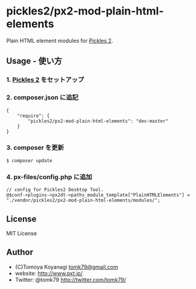 pickles2/px2-mod-plain-html-elements
=========

Plain HTML element modules for [Pickles 2](http://pickles2.pxt.jp/).

## Usage - 使い方

### 1. [Pickles 2](http://pickles2.pxt.jp/) をセットアップ

### 2. composer.json に追記

```
{
    "require": {
        "pickles2/px2-mod-plain-html-elements": "dev-master"
    }
}
```

### 3. composer を更新

```
$ composer update
```

### 4. px-files/config.php に追加

```
// config for Pickles2 Desktop Tool.
@$conf->plugins->px2dt->paths_module_template["PlainHTMLElements"] = "./vendor/pickles2/px2-mod-plain-html-elements/modules/";
```


## License

MIT License


## Author

- (C)Tomoya Koyanagi <tomk79@gmail.com>
- website: <http://www.pxt.jp/>
- Twitter: @tomk79 <http://twitter.com/tomk79/>
